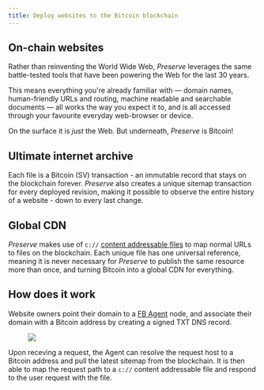 ```yaml
---
title: Deploy websites to the Bitcoin blockchain
---
```


## On-chain websites

Rather than reinventing the World Wide Web, *Preserve* leverages the same battle-tested tools that have been powering the Web for the last 30 years.

This means everything you're already familiar with &mdash; domain names, human-friendly URLs and routing, machine readable and searchable documents &mdash; all works the way you expect it to, and is all accessed through your favourite everyday web-browser or device.

On the surface it is *just* the Web. But underneath, *Preserve* is Bitcoin!

## Ultimate internet archive

 Each file is a Bitcoin (SV) transaction - an immutable record that stays on the blockchain forever. *Preserve* also creates a unique sitemap transaction for every deployed revision, making it possible to observe the entire history of a website - down to every last change.

## Global CDN

*Preserve* makes use of `c://` [content addressable files](https://c.bitdb.network/) to map normal URLs to files on the blockchain. Each unique file has one universal reference, meaning it is never necessary for *Preserve* to publish the same resource more than once, and turning Bitcoin into a global CDN for everything.

## How does it work

Website owners point their domain to a [FB Agent](https://github.com/functional-bitcoin/agent) node, and associate their domain with a Bitcoin address by creating a signed TXT DNS record.

<figure><img src="/images/how-it-works.jpg" /></figure>

Upon receving a request, the Agent can resolve the request host to a Bitcoin address and pull the latest sitemap from the blockchain. It is then able to map the request path to a `c://` content addressable file and respond to the user request with the file.